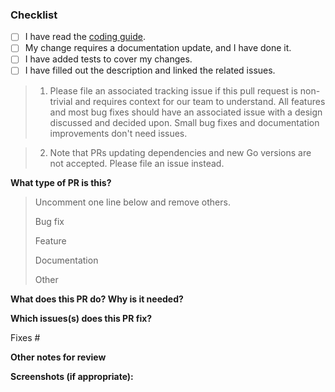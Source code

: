 ### Checklist

- [ ] I have read the [coding guide](https://github.com/omni-network/omni/blob/main/CODING.md).
- [ ] My change requires a documentation update, and I have done it.
- [ ] I have added tests to cover my changes.
- [ ] I have filled out the description and linked the related issues.

> 1) Please file an associated tracking issue if this pull request is non-trivial and requires context for our team to understand. All features and most bug fixes should have
an associated issue with a design discussed and decided upon. Small bug
fixes and documentation improvements don't need issues.

> 2) Note that PRs updating dependencies and new Go versions are not accepted.
     Please file an issue instead.

**What type of PR is this?**

> Uncomment one line below and remove others.
>
> Bug fix
> 
> Feature
> 
> Documentation
> 
> Other

**What does this PR do? Why is it needed?**

**Which issues(s) does this PR fix?**

Fixes #

**Other notes for review**

**Screenshots (if appropriate):**
